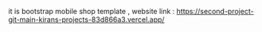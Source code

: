 it is bootstrap mobile shop template ,
website link : https://second-project-git-main-kirans-projects-83d866a3.vercel.app/
